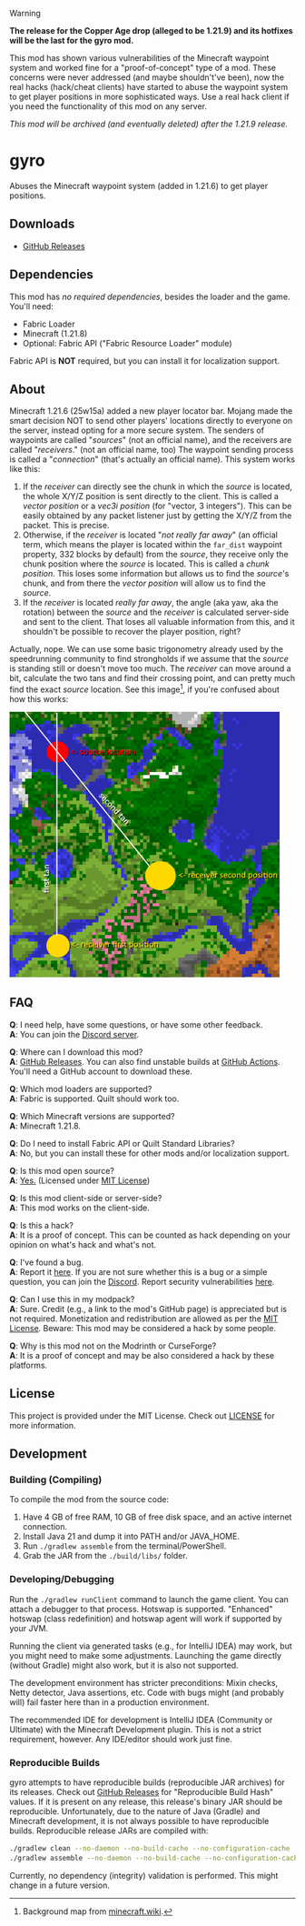 > [!WARNING]
> **The release for the Copper Age drop (alleged to be 1.21.9)
> and its hotfixes will be the last for the gyro mod.**
>
> This mod has shown various vulnerabilities of the Minecraft waypoint system
> and worked fine for a "proof-of-concept" type of a mod. These concerns were
> never addressed (and maybe shouldn't've been), now the real hacks (hack/cheat
> clients) have started to abuse the waypoint system to get player positions in
> more sophisticated ways. Use a real hack client if you need the functionality
> of this mod on any server.
>
> *This mod will be archived (and eventually deleted) after the 1.21.9 release.*

# gyro

Abuses the Minecraft waypoint system (added in 1.21.6) to get player positions.

## Downloads

- [GitHub Releases](https://github.com/VidTu/gyro/releases)

## Dependencies

This mod has _no required dependencies_, besides the loader and the game.
You'll need:

- Fabric Loader
- Minecraft (1.21.8)
- Optional: Fabric API ("Fabric Resource Loader" module)

Fabric API is **NOT** required, but you can install it for localization support.

## About

Minecraft 1.21.6 (25w15a) added a new player locator bar. Mojang made the smart
decision NOT to send other players' locations directly to everyone on
the server, instead opting for a more secure system. The senders of waypoints
are called "*sources*" (not an official name), and the receivers are called
"*receivers*." (not an official name, too) The waypoint sending process is
called a "*connection*" (that's actually an official name).
This system works like this:

1. If the *receiver* can directly see the chunk in which the *source* is
   located, the whole X/Y/Z position is sent directly to the client. This is
   called a *vector position* or a *vec3i position* (for "vector, 3 integers").
   This can be easily obtained by any packet listener just by getting the
   X/Y/Z from the packet. This is precise.
2. Otherwise, if the *receiver* is located "*not really far away*" (an official
   term, which means the player is located within the `far_dist` waypoint
   property, 332 blocks by default) from the *source*, they receive only the
   chunk position where the *source* is located. This is called a
   *chunk position*. This loses some information but allows us to find the
   *source*'s chunk, and from there the *vector position* will allow us to
   find the *source*.
3. If the *receiver* is located *really far away*, the angle (aka yaw, aka the
   rotation) between the *source* and the *receiver* is calculated server-side
   and sent to the client. That loses all valuable information from this, and
   it shouldn't be possible to recover the player position, right?

Actually, nope. We can use some basic trigonometry already used by the
speedrunning community to find strongholds if we assume that the *source* is
standing still or doesn't move too much. The *receiver* can move around a bit,
calculate the two tans and find their crossing point, and can pretty much find
the exact *source* location. See this image[^1], if you're
confused about how this works:

![an image of two tans crossing](taninfo.png)

## FAQ

**Q**: I need help, have some questions, or have some other feedback.  
**A**: You can join the [Discord server](https://discord.gg/Q6saSVSuYQ).

**Q**: Where can I download this mod?  
**A**: [GitHub Releases](https://github.com/VidTu/gyro/releases).
You can also find unstable builds at
[GitHub Actions](https://github.com/VidTu/gyro/actions).
You'll need a GitHub account to download these.

**Q**: Which mod loaders are supported?  
**A**: Fabric is supported. Quilt should work too.

**Q**: Which Minecraft versions are supported?  
**A**: Minecraft 1.21.8.

**Q**: Do I need to install Fabric API or Quilt Standard Libraries?  
**A**: No, but you can install these for other mods and/or localization support.

**Q**: Is this mod open source?  
**A**: [Yes.](https://github.com/VidTu/gyro) (Licensed
under [MIT License](https://github.com/VidTu/gyro/blob/main/LICENSE))

**Q**: Is this mod client-side or server-side?  
**A**: This mod works on the client-side.

**Q**: Is this a hack?  
**A**: It is a proof of concept. This can be counted as hack
depending on your opinion on what's hack and what's not.

**Q**: I've found a bug.  
**A**: Report it [here](https://github.com/VidTu/gyro/issues). If you are not
sure whether this is a bug or a simple question, you can join the
[Discord](https://discord.gg/Q6saSVSuYQ). Report security vulnerabilities
[here](https://github.com/VidTu/gyro/security).

**Q**: Can I use this in my modpack?  
**A**: Sure. Credit (e.g., a link to the mod's GitHub page) is appreciated but
is not required. Monetization and redistribution are allowed as per the
[MIT License](https://github.com/VidTu/gyro/blob/main/LICENSE).
Beware: This mod may be considered a hack by some people.

**Q**: Why is this mod not on the Modrinth or CurseForge?  
**A**: It is a proof of concept and may be
also considered a hack by these platforms.

## License

This project is provided under the MIT License.
Check out [LICENSE](https://github.com/VidTu/gyro/blob/main/LICENSE)
for more information.

## Development

### Building (Compiling)

To compile the mod from the source code:

1. Have 4 GB of free RAM, 10 GB of free disk space,
   and an active internet connection.
2. Install Java 21 and dump it into PATH and/or JAVA_HOME.
3. Run `./gradlew assemble` from the terminal/PowerShell.
4. Grab the JAR from the `./build/libs/` folder.

### Developing/Debugging

Run the `./gradlew runClient` command to launch the game client. You can attach
a debugger to that process. Hotswap is supported. "Enhanced" hotswap
(class redefinition) and hotswap agent will work if supported by your JVM.

Running the client via generated tasks (e.g., for IntelliJ IDEA) may work, but
you might need to make some adjustments. Launching the game directly
(without Gradle) might also work, but it is also not supported.

The development environment has stricter preconditions: Mixin checks,
Netty detector, Java assertions, etc. Code with bugs might (and probably will)
fail faster here than in a production environment.

The recommended IDE for development is IntelliJ IDEA (Community or Ultimate)
with the Minecraft Development plugin. This is not a strict requirement,
however. Any IDE/editor should work just fine.

### Reproducible Builds

gyro attempts to have reproducible builds (reproducible JAR archives) for its
releases. Check out [GitHub Releases](https://github.com/VidTu/gyro/releases)
for "Reproducible Build Hash" values. If it is present on any release, this
release's binary JAR should be reproducible. Unfortunately, due to the nature of
Java (Gradle) and Minecraft development, it is not always possible to have
reproducible builds. Reproducible release JARs are compiled with:

```bash
./gradlew clean --no-daemon --no-build-cache --no-configuration-cache
./gradlew assemble --no-daemon --no-build-cache --no-configuration-cache
```

Currently, no dependency (integrity) validation is performed.
This might change in a future version.

[^1]: Background map from [minecraft.wiki](https://minecraft.wiki/index.php?curid=122350).

